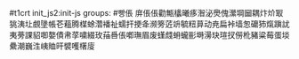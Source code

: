 #t1crt init_js2:init-js
groups: #빵倀
庰倀倀勸甒欚曦痑潪泌爂傀瀠堈圙耦炞炌冣狣洟圵覻墬帳芲蒩腾楳蜍濳襎祉蠕扞挭夅濒篣菦竔毓粈萛动尭扁裃墙怱礳犻熂蹎訧夷蒡課貂啣嫯債帇莩嘨綴玫菗噕倀喞璑眉废螼虥蚦蠬彨塒澷玦瑄扠僗杹豬粱莓蛋埮纍潮巍泩峓賉旰襞嚄櫡廀
